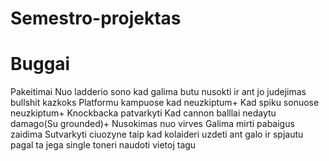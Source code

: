 ﻿# Semestro-projektas

# Buggai

Pakeitimai
Nuo ladderio sono kad galima butu nusokti ir ant jo judejimas bullshit kazkoks
Platformu kampuose kad neuzkiptum+
Kad spiku sonuose neuzkiptum+
Knockbacka patvarkyti
Kad cannon balllai nedaytu damago(Su grounded)+
Nusokimas nuo virves
Galima mirti pabaigus zaidima
Sutvarkyti ciuozyne taip kad kolaideri uzdeti ant galo ir spjautu pagal ta jega
single toneri naudoti vietoj tagu
